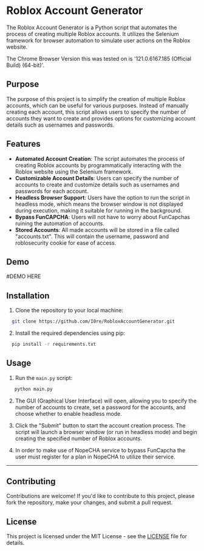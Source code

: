 # Roblox Account Generator

The Roblox Account Generator is a Python script that automates the process of creating multiple Roblox accounts. It utilizes the Selenium framework for browser automation to simulate user actions on the Roblox website.

The Chrome Browser Version this was tested on is '121.0.6167.185 (Official Build) (64-bit)'.

## Purpose

The purpose of this project is to simplify the creation of multiple Roblox accounts, which can be useful for various purposes. Instead of manually creating each account, this script allows users to specify the number of accounts they want to create and provides options for customizing account details such as usernames and passwords.

## Features

- **Automated Account Creation**: The script automates the process of creating Roblox accounts by programmatically interacting with the Roblox website using the Selenium framework.
- **Customizable Account Details**: Users can specify the number of accounts to create and customize details such as usernames and passwords for each account.
- **Headless Browser Support**: Users have the option to run the script in headless mode, which means the browser window is not displayed during execution, making it suitable for running in the background.
- **Bypass FunCAPCHA**: Users will not have to worry about FunCapchas ruining the automation of accounts.
- **Stored Accounts**: All made accounts will be stored in a file called "accounts.txt". This will contain the username, password and roblosecurity cookie for ease of access.

## Demo

#DEMO HERE

## Installation

1. Clone the repository to your local machine:

 ```bash
   git clone https://github.com/I0re/RobloxAccountGenerator.git
 ```

2. Install the required dependencies using pip:

 ```bash
   pip install -r requirements.txt
 ```

## Usage

1. Run the `main.py` script:

```bash
   python main.py
 ```

2. The GUI (Graphical User Interface) will open, allowing you to specify the number of accounts to create, set a password for the accounts, and choose whether to enable headless mode.

3. Click the "Submit" button to start the account creation process. The script will launch a browser window (or run in headless mode) and begin creating the specified number of Roblox accounts.

4. In order to make use of NopeCHA service to bypass FunCapcha the user must register for a plan in NopeCHA to utilize their service.
****
## Contributing

Contributions are welcome! If you'd like to contribute to this project, please fork the repository, make your changes, and submit a pull request.

## License

This project is licensed under the MIT License - see the [LICENSE](LICENSE) file for details.
